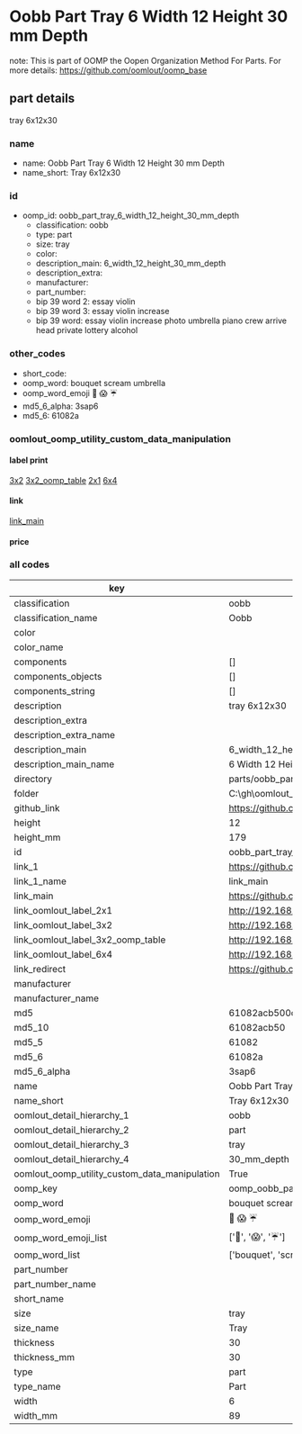 # Oobb Part Tray 6 Width 12 Height 30 mm Depth  

note: This is part of OOMP the Oopen Organization Method For Parts. For more details: https://github.com/oomlout/oomp_base

##  part details
  



tray 6x12x30



### name
* name: Oobb Part Tray 6 Width 12 Height 30 mm Depth
* name_short: Tray 6x12x30 
### id
* oomp_id: oobb_part_tray_6_width_12_height_30_mm_depth
  * classification: oobb
  * type: part
  * size: tray
  * color: 
  * description_main: 6_width_12_height_30_mm_depth
  * description_extra: 
  * manufacturer: 
  * part_number: 
  * bip 39 word 2: essay violin
  * bip 39 word 3: essay violin increase
  * bip 39 word: essay violin increase photo umbrella piano crew arrive head private lottery alcohol

### other_codes
* short_code: 
* oomp_word: bouquet scream umbrella
* oomp_word_emoji :bouquet: :scream: :umbrella:
* md5_6_alpha: 3sap6
* md5_6: 61082a






### oomlout_oomp_utility_custom_data_manipulation
#### label print
[3x2](http://192.168.1.245:1112/?label=oomp%203sap6)
[3x2_oomp_table](http://192.168.1.108:1112/?label=oomp%203sap6)
[2x1](http://192.168.1.242:1112/?label=oomp%203sap6)
[6x4](http://192.168.1.55:1112/?label=oomp%203sap6)    

#### link

[link_main](https://github.com/oomlout/oomlout_oobb_version_4_generated_parts/tree/main/navigation_oomp/oobb/part/tray/6_width_12_height_30_mm_depth/part)                              

#### price







### all codes 
| key | value |  
| --- | --- |  
| classification | oobb |  
| classification_name | Oobb |  
| color |  |  
| color_name |  |  
| components | [] |  
| components_objects | [] |  
| components_string | [] |  
| description | tray 6x12x30 |  
| description_extra |  |  
| description_extra_name |  |  
| description_main | 6_width_12_height_30_mm_depth |  
| description_main_name | 6 Width 12 Height 30 mm Depth |  
| directory | parts/oobb_part_tray_6_width_12_height_30_mm_depth |  
| folder | C:\gh\oomlout_oobb_version_4_generated_parts\parts\oobb_part_tray_6_width_12_height_30_mm_depth |  
| github_link | https://github.com/oomlout/oomlout_oomp_part_src/tree/main/parts/oobb_part_tray_6_width_12_height_30_mm_depth |  
| height | 12 |  
| height_mm | 179 |  
| id | oobb_part_tray_6_width_12_height_30_mm_depth |  
| link_1 | https://github.com/oomlout/oomlout_oobb_version_4_generated_parts/tree/main/navigation_oomp/oobb/part/tray/6_width_12_height_30_mm_depth/part |  
| link_1_name | link_main |  
| link_main | https://github.com/oomlout/oomlout_oobb_version_4_generated_parts/tree/main/navigation_oomp/oobb/part/tray/6_width_12_height_30_mm_depth/part |  
| link_oomlout_label_2x1 | http://192.168.1.242:1112/?label=oomp%203sap6 |  
| link_oomlout_label_3x2 | http://192.168.1.245:1112/?label=oomp%203sap6 |  
| link_oomlout_label_3x2_oomp_table | http://192.168.1.108:1112/?label=oomp%203sap6 |  
| link_oomlout_label_6x4 | http://192.168.1.55:1112/?label=oomp%203sap6 |  
| link_redirect | https://github.com/oomlout/oomlout_oobb_version_4_generated_parts/tree/main/parts/oobb_tray_06_12_30 |  
| manufacturer |  |  
| manufacturer_name |  |  
| md5 | 61082acb500c866a90761a3ae57d1269 |  
| md5_10 | 61082acb50 |  
| md5_5 | 61082 |  
| md5_6 | 61082a |  
| md5_6_alpha | 3sap6 |  
| name | Oobb Part Tray 6 Width 12 Height 30 mm Depth |  
| name_short | Tray 6x12x30  |  
| oomlout_detail_hierarchy_1 | oobb |  
| oomlout_detail_hierarchy_2 | part |  
| oomlout_detail_hierarchy_3 | tray |  
| oomlout_detail_hierarchy_4 | 30_mm_depth |  
| oomlout_oomp_utility_custom_data_manipulation | True |  
| oomp_key | oomp_oobb_part_tray_6_width_12_height_30_mm_depth |  
| oomp_word | bouquet scream umbrella |  
| oomp_word_emoji | :bouquet: :scream: :umbrella: |  
| oomp_word_emoji_list | [':bouquet:', ':scream:', ':umbrella:'] |  
| oomp_word_list | ['bouquet', 'scream', 'umbrella'] |  
| part_number |  |  
| part_number_name |  |  
| short_name |  |  
| size | tray |  
| size_name | Tray |  
| thickness | 30 |  
| thickness_mm | 30 |  
| type | part |  
| type_name | Part |  
| width | 6 |  
| width_mm | 89 |  
